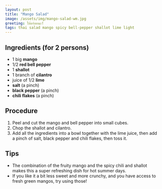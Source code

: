 ```yaml
---
layout: post
title: "Mango Salad"
image: /assets/img/mango-salad-wm.jpg
greeting: ให้อร่อยนะ!
tags: thai salad mango spicy bell-pepper shallot lime light
---
```


## Ingredients (for 2 persons)

 - 1 big __mango__
 - 1/2 __red bell pepper__
 - 1 __shallot__
 - 1 branch of __cilantro__
 - juice of 1/2 __lime__
 - __salt__ (a pinch)
 - __black pepper__ (a pinch)
 - __chili flakes__ (a pinch)
 
## Procedure

 1. Peel and cut the mango and bell pepper into small cubes.
 1. Chop the shallot and cilantro.
 1. Add all the ingredients into a bowl together with the lime juice, then add a pinch of salt, black pepper and chili flakes, then toss it.
 
## Tips

 - The combination of the fruity mango and the spicy chili and shallot makes this a super refreshing dish for hot summer days.
 - If you like it a bit less sweet and more crunchy, and you have access to fresh green mangos, try using those!
